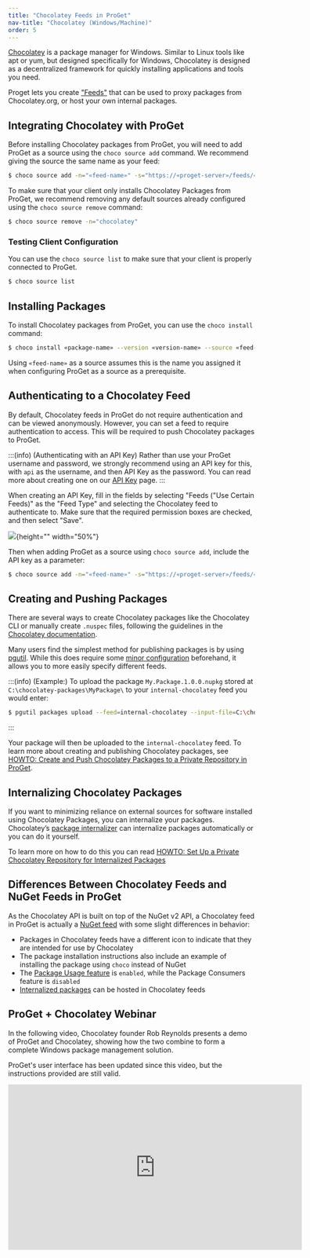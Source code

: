 ```yaml
---
title: "Chocolatey Feeds in ProGet"
nav-title: "Chocolatey (Windows/Machine)"
order: 5
---
```


[Chocolatey](https://chocolatey.org/) is a package manager for Windows. Similar to Linux tools like apt or yum, but designed specifically for Windows, Chocolatey is designed as a decentralized framework for quickly installing applications and tools you need.

Proget lets you create ["Feeds"](/docs/proget/feeds/feed-overview) that can be used to proxy packages from Chocolatey.org, or host your own internal packages. 

## Integrating Chocolatey with ProGet

Before installing Chocolatey packages from ProGet, you will need to add ProGet as a source using the `choco source add` command. We recommend giving the source the same name as your feed:

```bash
$ choco source add -n="«feed-name»" -s="https://«proget-server»/feeds/«feed-name»" --priority=1 
```

To make sure that your client only installs Chocolatey Packages from ProGet, we recommend removing any default sources already configured using the `choco source remove` command:

```bash
$ choco source remove -n="chocolatey"
```

### Testing Client Configuration

You can use the `choco source list` to make sure that your client is properly connected to ProGet.

```bash
$ choco source list
```

## Installing Packages

To install Chocolatey packages from ProGet, you can use the `choco install` command:

```bash
$ choco install «package-name» --version «version-name» --source «feed-name»
```

Using `«feed-name»` as a source assumes this is the name you assigned it when configuring ProGet as a source as a prerequisite. 

## Authenticating to a Chocolatey Feed

By default, Chocolatey feeds in ProGet do not require authentication and can be viewed anonymously. However, you can set a feed to require authentication to access. This will be required to push Chocolatey packages to ProGet.  

:::(info) (Authenticating with an API Key)
Rather than use your ProGet username and password, we strongly recommend using an API key for this, with `api` as the username, and then API Key as the password. You can read more about creating one on our [API Key](/docs/proget/api/apikeys) page. 
:::

When creating an API Key, fill in the fields by selecting "Feeds ("Use Certain Feeds)" as the "Feed Type" and selecting the Chocolatey feed to authenticate to. Make sure that the required permission boxes are checked, and then select "Save".

![](/resources/docs/proget-chocolatey-apikey.png){height="" width="50%"}

Then when adding ProGet as a source using `choco source add`, include the API key as a parameter:

```bash
$ choco source add -n="«feed-name»" -s="https://«proget-server»/feeds/«feed-name»" --user=api --password=«api-key»
```

## Creating and Pushing Packages

There are several ways to create Chocolatey packages like the Chocolatey CLI or manually create `.nuspec` files, following the guidelines in the [Chocolatey documentation](https://docs.chocolatey.org/en-us/create/).

Many users find the simplest method for publishing packages is by using [pgutil](/docs/proget/api/pgutil). While this does require some [minor configuration](/docs/proget/api/pgutil#sources) beforehand, it allows you to more easily specify different feeds.

:::(info) (Example:)
To upload the package `My.Package.1.0.0.nupkg` stored at `C:\chocolatey-packages\MyPackage\` to your `internal-chocolatey` feed you would enter:

```bash
$ pgutil packages upload --feed=internal-chocolatey --input-file=C:\chocolatey-packages\MyPackage\MyPackage.1.0.0.nupkg
```
:::

Your package will then be uploaded to the `internal-chocolatey` feed. To learn more about creating and publishing Chocolatey packages, see [HOWTO: Create and Push Chocolatey Packages to a Private Repository in ProGet](/docs/proget/feeds/chocolatey/howto-chocolatey-publish).

## Internalizing Chocolatey Packages

If you want to minimizing reliance on external sources for software installed using Chocolatey Packages, you can internalize your packages. Chocolatey’s [package internalizer](https://docs.chocolatey.org/en-us/features/package-internalizer) can internalize packages automatically or you can do it yourself. 

To learn more on how to do this you can read [HOWTO: Set Up a Private Chocolatey Repository for Internalized Packages](/docs/proget/feeds/chocolatey/howto-chocolatey-internalized#internalize-packages)

## Differences Between Chocolatey Feeds and NuGet Feeds in ProGet

As the Chocolatey API is built on top of the NuGet v2 API, a Chocolatey feed in ProGet is actually a [NuGet feed](/docs/proget/feeds/nuget) with some slight differences in behavior:
* Packages in Chocolatey feeds have a different icon to indicate that they are intended for use by Chocolatey
* The package installation instructions also include an example of installing the package using `choco` instead of NuGet
* The [Package Usage feature](/docs/proget/feeds/chocolatey/howto-chocolatey-scan) is `enabled`, while the Package Consumers feature is `disabled`
* [Internalized packages](/docs/proget/feeds/chocolatey/howto-chocolatey-internalized) can be hosted in Chocolatey feeds 

## ProGet + Chocolatey Webinar

In the following video, Chocolatey founder Rob Reynolds presents a demo of ProGet and Chocolatey, showing how the two combine to form a complete Windows package management solution.

ProGet's user interface has been updated since this video, but the instructions provided are still valid.

<iframe width="600" height="337" src="https://www.youtube.com/embed/BcTYGf7sQ8Q" frameborder="0" allowfullscreen="true"></iframe>

